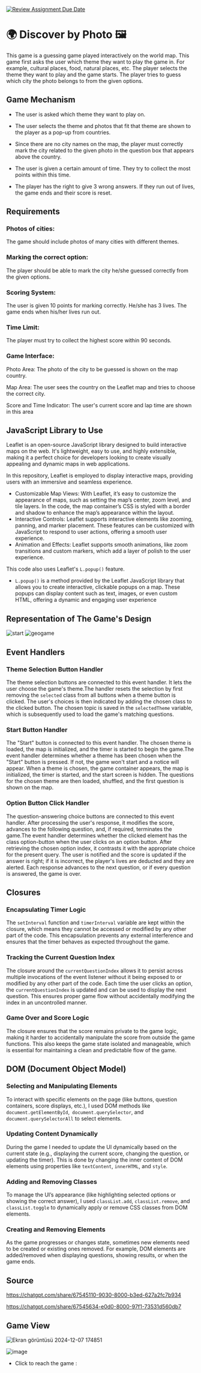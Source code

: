 [![Review Assignment Due Date](https://classroom.github.com/assets/deadline-readme-button-22041afd0340ce965d47ae6ef1cefeee28c7c493a6346c4f15d667ab976d596c.svg)](https://classroom.github.com/a/ATV5e7Id)

# 🌍 Discover by Photo 🖼️
This game is a guessing game played interactively on the world map. This game first asks the user which theme they want to play the game in. For example, cultural places, food, natural places, etc. The player selects the theme they want to play and the game starts. The player tries to guess which city the photo belongs to from the given options.

## Game Mechanism 
- The user is asked which theme they want to play on.

- The user selects the theme and photos that fit that theme are shown to the player as a pop-up from countries.

- Since there are no city names on the map, the player must correctly mark the city related to the given photo in the question box that appears above the country.

- The user is given a certain amount of time. They try to collect the most points within this time.

- The player has the right to give 3 wrong answers. If they run out of lives, the game ends and their score is reset.

## Requirements
### Photos of cities:
The game should include photos of many cities with different themes.
### Marking the correct option:
The player should be able to mark the city he/she guessed correctly from the given options.
### Scoring System:
The user is given 10 points for marking correctly. He/she has 3 lives. The game ends when his/her lives run out.
### Time Limit:
The player must try to collect the highest score within 90 seconds.
### Game Interface:
Photo Area: The photo of the city to be guessed is shown on the map country.

Map Area: The user sees the country on the Leaflet map and tries to choose the correct city.

Score and Time Indicator: The user's current score and lap time are shown in this area

## JavaScript Library to Use 
Leaflet is an open-source JavaScript library designed to build interactive maps on the web. It's lightweight, easy to use, and highly extensible, making it a perfect choice for developers looking to create visually appealing and dynamic maps in web applications.

In this repository, Leaflet is employed to display interactive maps, providing users with an immersive and seamless experience.

 - Customizable Map Views: With Leaflet, it’s easy to customize the appearance of maps, such as setting the map’s center, zoom level, and tile layers. In the code, the map container’s CSS is styled with a border and shadow to enhance the map’s appearance within the layout.
 - Interactive Controls: Leaflet supports interactive elements like zooming, panning, and marker placement. These features can be customized with JavaScript to respond to user actions, offering a smooth user experience.
 - Animation and Effects: Leaflet supports smooth animations, like zoom transitions and custom markers, which add a layer of polish to the user experience.

This code also uses Leaflet's `L.popup()` feature.
   
   - `L.popup()` is a method provided by the Leaflet JavaScript library that allows you to create interactive, clickable popups on a map. These popups can display content such as text, images, or even custom HTML, offering a dynamic and engaging user experience



## Representation of The Game's Design
![start](https://github.com/user-attachments/assets/b1fe1ee1-3408-4335-bf4c-afc06ba03d0f)
![geogame](https://github.com/user-attachments/assets/e9318b69-adb0-416f-98ce-92ae8bb0f233)

## Event Handlers 
### Theme Selection Button Handler
The theme selection buttons are connected to this event handler. It lets the user choose the game's theme.The handler resets the selection by first removing the `selected` class from all buttons when a theme button is clicked. The user's choices is then indicated by adding the chosen class to the clicked button. The chosen topic is saved in the `selectedTheme` variable, which is subsequently used to load the game's matching questions.

### Start Button Handler 
The "Start" button is connected to this event handler. The chosen theme is loaded, the map is initialized, and the timer is started to begin the game.The event handler determines whether a theme has been chosen when the "Start" button is pressed. If not, the game won't start and a notice will appear. When a theme is chosen, the game container appears, the map is initialized, the timer is started, and the start screen is hidden. The questions for the chosen theme are then loaded, shuffled, and the first question is shown on the map.
### Option Button Click Handler
The question-answering choice buttons are connected to this event handler. After processing the user's response, it modifies the score, advances to the following question, and, if required, terminates the game.The event handler determines whether the clicked element has the class option-button when the user clicks on an option button. After retrieving the chosen option index, it contrasts it with the appropriate choice for the present query. The user is notified and the score is updated if the answer is right; if it is incorrect, the player's lives are deducted and they are alerted. Each response advances to the next question, or if every question is answered, the game is over.

## Closures
### Encapsulating Timer Logic
The `setInterval` function and `timerInterval` variable are kept within the closure, which means they cannot be accessed or modified by any other part of the code. This encapsulation prevents any external interference and ensures that the timer behaves as expected throughout the game.
### Tracking the Current Question Index 
The closure around the `currentQuestionIndex` allows it to persist across multiple invocations of the event listener without it being exposed to or modified by any other part of the code. Each time the user clicks an option, the `currentQuestionIndex` is updated and can be used to display the next question. This ensures proper game flow without accidentally modifying the index in an uncontrolled manner.
### Game Over and Score Logic 
The closure ensures that the score remains private to the game logic, making it harder to accidentally manipulate the score from outside the game functions. This also keeps the game state isolated and manageable, which is essential for maintaining a clean and predictable flow of the game.

## DOM (Document Object Model)
### Selecting and Manipulating Elements
To interact with specific elements on the page (like buttons, question containers, score displays, etc.), I used DOM methods like ``document.getElementById``,`` document.querySelector``, and ``document.querySelectorAll`` to select elements. 
### Updating Content Dynamically
During the game I  needed to update the UI dynamically based on the current state (e.g., displaying the current score, changing the question, or updating the timer). This is done by changing the inner content of DOM elements using properties like `textContent`, `innerHTML`, and `style`.
### Adding and Removing Classes
To manage the UI’s appearance (like highlighting selected options or showing the correct answer), I used ``classList.add``, ``classList.remove``, and ``classList.toggle`` to dynamically apply or remove CSS classes from DOM elements.
### Creating and Removing Elements
As the game progresses or changes state, sometimes new elements need to be created or existing ones removed. For example, DOM elements are added/removed when displaying questions, showing results, or when the game ends.
## Source 
https://chatgpt.com/share/67545110-9030-8000-b3ed-627a2fc7b934

https://chatgpt.com/share/67545634-e0d0-8000-97f1-73531d560db7 
## Game View
![Ekran görüntüsü 2024-12-07 174851](https://github.com/user-attachments/assets/34b47f71-848b-4c35-bdc4-ecb45bf31bf5)

![image](https://github.com/user-attachments/assets/37016fcf-b03d-46db-a3da-2194db178037)

- Click to reach the game :























